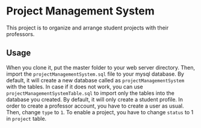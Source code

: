 # Project Management System

This project is to organize and arrange student projects with their professors.

## Usage

When you clone it, put the master folder to your web server directory. Then, import the `projectManagementSystem.sql` file to your mysql database. By default, it will create a new database called as `projectManagementSystem` with the tables. In case if it does not work, you can use `projectManagementSystemTable.sql` to import only the tables into the database you created. By default, it will only create a student profile. In order to create a professor account, you have to create a user as usual. Then, change `type` to `1`. To enable a project, you have to change `status` to 1 in `project` table.